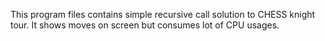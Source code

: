 
This program files contains simple recursive call solution to CHESS knight tour. It shows moves on screen but consumes lot of CPU usages.

